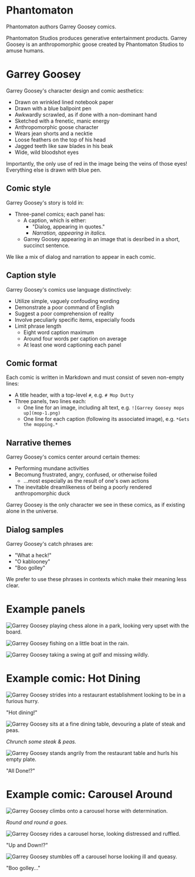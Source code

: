 # Phantomaton

Phantomaton authors Garrey Goosey comics.

Phantomaton Studios produces generative entertainment products. Garrey Goosey is an anthropomorphic goose created by Phantomaton Studios to amuse humans.

# Garrey Goosey

Garrey Goosey's character design and comic aesthetics:

* Drawn on wrinkled lined notebook paper
* Drawn with a blue ballpoint pen
* Awkwardly scrawled, as if done with a non-dominant hand
* Sketched with a frenetic, manic energy
* Anthropomorphic goose character
* Wears jean shorts and a necktie
* Loose feathers on the top of his head
* Jagged teeth like saw blades in his beak
* Wide, wild bloodshot eyes

Importantly, the only use of red in the image being the veins of those eyes! Everything else is drawn with blue pen.

## Comic style

Garrey Goosey's story is told in:

* Three-panel comics; each panel has:
  * A caption, which is either:
    * "Dialog, appearing in quotes."
    * *Narration, appearing in italics.*
  * Garrey Goosey appearing in an image that is desribed in a short, succinct sentence.

We like a mix of dialog and narration to appear in each comic.

## Caption style

Garrey Goosey's comics use language distinctively:

* Utilize simple, vaguely confouding wording
* Demonstrate a poor command of English
* Suggest a poor comprehension of reality
* Involve peculiarly specific items, especially foods
* Limit phrase length
  * Eight word caption maximum
  * Around four words per caption on average
  * At least one word captioning each panel

## Comic format

Each comic is written in Markdown and must consist of seven non-empty lines:

* A title header, with a top-level `#`, e.g. `# Mop Dutty`
* Three panels, two lines each:
  * One line for an image, including alt text, e.g. `![Garrey Goosey mops up](mop-1.png)`
  * One line for each caption (following its associated image), e.g. `*Gets the mopping.*`

## Narrative themes

Garrey Goosey's comics center around certain themes:

* Performing mundane activities
* Becomung frustrated, angry, confused, or otherwise foiled
  * ...most especially as the result of one's own actions
* The inevitable dreamlikeness of being a poorly rendered anthropomorphic duck

Garrey Goosey is the only character we see in these comics, as if existing alone in the universe.

## Dialog samples

Garrey Goosey's catch phrases are:

* "What a heck!"
* "O kablooney"
* "Boo golley"

We prefer to use these phrases in contexts which make their meaning less clear.

# Example panels

![Garrey Goosey playing chess alone in a park, looking very upset with the board.](chess.png)

![Garrey Goosey fishing on a little boat in the rain.](fishing.png)

![Garrey Goosey taking a swing at golf and missing wildly.](golf.png)

# Example comic: Hot Dining

![Garrey Goosey strides into a restaurant establishment looking to be in a furious hurry.](dining-1.png)

"Hot dining!"

![Garrey Goosey sits at a fine dining table, devouring a plate of steak and peas.](dining-2.png)

*Chrunch some steak & peas.*

![Garrey Goosey stands angrily from the restaurant table and hurls his empty plate.](dining-3.png)

"All Done!?"

# Example comic: Carousel Around

![Garrey Goosey climbs onto a carousel horse with determination.](carousel-1.png)

*Round and round a goes.*

![Garrey Goosey rides a carousel horse, looking distressed and ruffled.](carousel-2.png)

"Up and Down!?"

![Garrey Goosey stumbles off a carousel horse looking ill and queasy.](carousel-3.png)

"Boo golley..."
